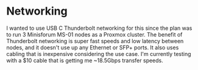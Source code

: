 # Networking
I wanted to use USB C Thunderbolt networking for this since the plan was to run 3 Minisforum MS-01 nodes as a Proxmox cluster. The benefit of Thunderbolt networking is super fast speeds and low latency between nodes, and it doesn't use up any Ethernet or SFP+ ports. It also uses cabling that is inexpensive considering the use case. I'm currently testing with a $10 cable that is getting me ~18.5Gbps transfer speeds.